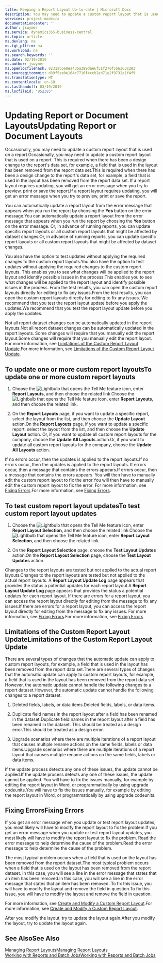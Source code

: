 ```yaml
---
title: Keeping a Report Layout Up-to-date | Microsoft Docs
description: You may need to update a custom report layout that is used on a report. This is required when there has been a design change to the report's data set, for example, a field that is used in the layout has been removed from the report data set.
services: project-madeira
documentationcenter: ''
author: jswymer
ms.service: dynamics365-business-central
ms.topic: article
ms.devlang: na
ms.tgt_pltfrm: na
ms.workload: na
ms.search.keywords: ''
ms.date: 02/19/2019
ms.author: jswymer
ms.openlocfilehash: 0231ab568ea435a389dae6f51f270f5b6363c203
ms.sourcegitcommit: d09f5ee0e164c7716f4ccb2ed71e2f9732a1f4f9
ms.translationtype: HT
ms.contentlocale: en-GB
ms.lasthandoff: 03/19/2019
ms.locfileid: "852385"
---
```

# <a name="updating-report-or-document-layouts"></a><span data-ttu-id="1099f-104">Updating Report or Document Layouts</span><span class="sxs-lookup"><span data-stu-id="1099f-104">Updating Report or Document Layouts</span></span>
<span data-ttu-id="1099f-105">Occasionally, you may need to update a custom report layout that is used on a report.</span><span class="sxs-lookup"><span data-stu-id="1099f-105">Occasionally, you may need to update a custom report layout that is used on a report.</span></span> <span data-ttu-id="1099f-106">This is required when there has been a design change to the report's data set, for example, a field that is used in the layout has been removed from the report data set.</span><span class="sxs-lookup"><span data-stu-id="1099f-106">This is required when there has been a design change to the report's data set, for example, a field that is used in the layout has been removed from the report data set.</span></span> <span data-ttu-id="1099f-107">If a report layout requires updating, you will get an error message when you try to preview, print or save the report.</span><span class="sxs-lookup"><span data-stu-id="1099f-107">If a report layout requires updating, you will get an error message when you try to preview, print or save the report.</span></span>  

<span data-ttu-id="1099f-108">You can automatically update a report layout from the error message that appears when you run the report by choosing the **Yes** button on the error message.</span><span class="sxs-lookup"><span data-stu-id="1099f-108">You can automatically update a report layout from the error message that appears when you run the report by choosing the **Yes** button on the error message.</span></span> <span data-ttu-id="1099f-109">Or, in advance of running reports, you can update specific report layouts or all custom report layouts that might be affected by dataset changes.</span><span class="sxs-lookup"><span data-stu-id="1099f-109">Or, in advance of running reports, you can update specific report layouts or all custom report layouts that might be affected by dataset changes.</span></span>  

<span data-ttu-id="1099f-110">You also have the option to test updates without applying the required changes to the custom report layouts.</span><span class="sxs-lookup"><span data-stu-id="1099f-110">You also have the option to test updates without applying the required changes to the custom report layouts.</span></span> <span data-ttu-id="1099f-111">This enables you to see what changes will be applied to the report layout and identify possible issues in the process.</span><span class="sxs-lookup"><span data-stu-id="1099f-111">This enables you to see what changes will be applied to the report layout and identify possible issues in the process.</span></span> <span data-ttu-id="1099f-112">From the test results, you can open the custom report layouts directly for editing to fix any issues.</span><span class="sxs-lookup"><span data-stu-id="1099f-112">From the test results, you can open the custom report layouts directly for editing to fix any issues.</span></span> <span data-ttu-id="1099f-113">We recommend that you test the report layout update before you apply the updates.</span><span class="sxs-lookup"><span data-stu-id="1099f-113">We recommend that you test the report layout update before you apply the updates.</span></span>  

<span data-ttu-id="1099f-114">Not all report dataset changes can be automatically updated in the report layouts.</span><span class="sxs-lookup"><span data-stu-id="1099f-114">Not all report dataset changes can be automatically updated in the report layouts.</span></span> <span data-ttu-id="1099f-115">Some changes will require that you manually edit the report layout.</span><span class="sxs-lookup"><span data-stu-id="1099f-115">Some changes will require that you manually edit the report layout.</span></span> <span data-ttu-id="1099f-116">For more information, see [Limitations of the Custom Report Layout Update](ui-update-report-layouts.md#UpdateLimitations).</span><span class="sxs-lookup"><span data-stu-id="1099f-116">For more information, see [Limitations of the Custom Report Layout Update](ui-update-report-layouts.md#UpdateLimitations).</span></span>  

## <a name="to-update-one-or-more-custom-report-layouts"></a><span data-ttu-id="1099f-117">To update one or more custom report layouts</span><span class="sxs-lookup"><span data-stu-id="1099f-117">To update one or more custom report layouts</span></span>  

1.  <span data-ttu-id="1099f-118">Choose the ![Lightbulb that opens the Tell Me feature](media/ui-search/search_small.png "Tell me what you want to do") icon, enter **Report Layouts**, and then choose the related link.</span><span class="sxs-lookup"><span data-stu-id="1099f-118">Choose the ![Lightbulb that opens the Tell Me feature](media/ui-search/search_small.png "Tell me what you want to do") icon, enter **Report Layouts**, and then choose the related link.</span></span>  

2.  <span data-ttu-id="1099f-119">On the **Report Layouts** page, if you want to update a specific report, select the layout from the list, and then choose the **Update Layout** action.</span><span class="sxs-lookup"><span data-stu-id="1099f-119">On the **Report Layouts** page, if you want to update a specific report, select the layout from the list, and then choose the **Update Layout** action.</span></span> <span data-ttu-id="1099f-120">Or, if you want to update all custom report layouts for the company, choose the **Update All Layouts** action.</span><span class="sxs-lookup"><span data-stu-id="1099f-120">Or, if you want to update all custom report layouts for the company, choose the **Update All Layouts** action.</span></span>  

<span data-ttu-id="1099f-121">If no errors occur, then the updates is applied to the report layouts.</span><span class="sxs-lookup"><span data-stu-id="1099f-121">If no errors occur, then the updates is applied to the report layouts.</span></span> <span data-ttu-id="1099f-122">If errors occur, then a message that contains the errors appears.</span><span class="sxs-lookup"><span data-stu-id="1099f-122">If errors occur, then a message that contains the errors appears.</span></span> <span data-ttu-id="1099f-123">You will then have to manually edit the custom report layout to fix the error.</span><span class="sxs-lookup"><span data-stu-id="1099f-123">You will then have to manually edit the custom report layout to fix the error.</span></span> <span data-ttu-id="1099f-124">For more information, see [Fixing Errors](ui-update-report-layouts.md#FixErrors).</span><span class="sxs-lookup"><span data-stu-id="1099f-124">For more information, see [Fixing Errors](ui-update-report-layouts.md#FixErrors).</span></span>  

## <a name="to-test-custom-report-layout-updates"></a><span data-ttu-id="1099f-125">To test custom report layout updates</span><span class="sxs-lookup"><span data-stu-id="1099f-125">To test custom report layout updates</span></span>  

1.  <span data-ttu-id="1099f-126">Choose the ![Lightbulb that opens the Tell Me feature](media/ui-search/search_small.png "Tell me what you want to do") icon, enter **Report Layout Selection**, and then choose the related link.</span><span class="sxs-lookup"><span data-stu-id="1099f-126">Choose the ![Lightbulb that opens the Tell Me feature](media/ui-search/search_small.png "Tell me what you want to do") icon, enter **Report Layout Selection**, and then choose the related link.</span></span>  

2.  <span data-ttu-id="1099f-127">On the **Report Layout Selection** page, choose the **Test Layout Updates** action.</span><span class="sxs-lookup"><span data-stu-id="1099f-127">On the **Report Layout Selection** page, choose the **Test Layout Updates** action.</span></span>  

 <span data-ttu-id="1099f-128">Changes to the report layouts are tested but not applied to the actual report layouts.</span><span class="sxs-lookup"><span data-stu-id="1099f-128">Changes to the report layouts are tested but not applied to the actual report layouts.</span></span> <span data-ttu-id="1099f-129">A **Report Layout Update Log** page appears that provides the status a potential updates for each report layout.</span><span class="sxs-lookup"><span data-stu-id="1099f-129">A **Report Layout Update Log** page appears that provides the status a potential updates for each report layout.</span></span> <span data-ttu-id="1099f-130">If there are errors for a report layout, you can access the report layout directly for editing from the message to fix any issues.</span><span class="sxs-lookup"><span data-stu-id="1099f-130">If there are errors for a report layout, you can access the report layout directly for editing from the message to fix any issues.</span></span> <span data-ttu-id="1099f-131">For more information, see [Fixing Errors](ui-update-report-layouts.md#FixErrors).</span><span class="sxs-lookup"><span data-stu-id="1099f-131">For more information, see [Fixing Errors](ui-update-report-layouts.md#FixErrors).</span></span>  

##  <a name="UpdateLimitations"></a> <span data-ttu-id="1099f-132">Limitations of the Custom Report Layout Update</span><span class="sxs-lookup"><span data-stu-id="1099f-132">Limitations of the Custom Report Layout Update</span></span>  
 <span data-ttu-id="1099f-133">There are several types of changes that the automatic update can apply to custom report layouts, for example, a field that is used in the layout has been removed from the report data set.</span><span class="sxs-lookup"><span data-stu-id="1099f-133">There are several types of changes that the automatic update can apply to custom report layouts, for example, a field that is used in the layout has been removed from the report data set.</span></span> <span data-ttu-id="1099f-134">However, the automatic update cannot handle the following changes to a report dataset.</span><span class="sxs-lookup"><span data-stu-id="1099f-134">However, the automatic update cannot handle the following changes to a report dataset.</span></span>  

1.  <span data-ttu-id="1099f-135">Deleted fields, labels, or data items.</span><span class="sxs-lookup"><span data-stu-id="1099f-135">Deleted fields, labels, or data items.</span></span>  

2.  <span data-ttu-id="1099f-136">Duplicate field names in the report layout after a field has been renamed in the dataset.</span><span class="sxs-lookup"><span data-stu-id="1099f-136">Duplicate field names in the report layout after a field has been renamed in the dataset.</span></span> <span data-ttu-id="1099f-137">This should be treated as a design error.</span><span class="sxs-lookup"><span data-stu-id="1099f-137">This should be treated as a design error.</span></span>  

3.  <span data-ttu-id="1099f-138">Upgrade scenarios where there are multiple iterations of a report layout that causes multiple rename actions on the same fields, labels or data items.</span><span class="sxs-lookup"><span data-stu-id="1099f-138">Upgrade scenarios where there are multiple iterations of a report layout that causes multiple rename actions on the same fields, labels or data items.</span></span>  

 <span data-ttu-id="1099f-139">If the update process detects any one of these issues, the update cannot be applied.</span><span class="sxs-lookup"><span data-stu-id="1099f-139">If the update process detects any one of these issues, the update cannot be applied.</span></span> <span data-ttu-id="1099f-140">You will have to fix the issues manually, for example by editing the report layout in Word, or programmatically by using upgrade codeunits.</span><span class="sxs-lookup"><span data-stu-id="1099f-140">You will have to fix the issues manually, for example by editing the report layout in Word, or programmatically by using upgrade codeunits.</span></span>  

##  <a name="FixErrors"></a> <span data-ttu-id="1099f-141">Fixing Errors</span><span class="sxs-lookup"><span data-stu-id="1099f-141">Fixing Errors</span></span>  
 <span data-ttu-id="1099f-142">If you get an error message when you update or test report layout updates, you most likely will have to modify the report layout to fix the problem.</span><span class="sxs-lookup"><span data-stu-id="1099f-142">If you get an error message when you update or test report layout updates, you most likely will have to modify the report layout to fix the problem.</span></span> <span data-ttu-id="1099f-143">Read the error message to help determine the cause of the problem.</span><span class="sxs-lookup"><span data-stu-id="1099f-143">Read the error message to help determine the cause of the problem.</span></span>  

 <span data-ttu-id="1099f-144">The most typical problem occurs when a field that is used on the layout has been removed from the report dataset.</span><span class="sxs-lookup"><span data-stu-id="1099f-144">The most typical problem occurs when a field that is used on the layout has been removed from the report dataset.</span></span> <span data-ttu-id="1099f-145">In this case, you will see a line in the error message that states that an item has been removed.</span><span class="sxs-lookup"><span data-stu-id="1099f-145">In this case, you will see a line in the error message that states that an item has been removed.</span></span> <span data-ttu-id="1099f-146">To fix this issue, you will have to modify the layout and remove the field in question.</span><span class="sxs-lookup"><span data-stu-id="1099f-146">To fix this issue, you will have to modify the layout and remove the field in question.</span></span>  

 <span data-ttu-id="1099f-147">For more information, see [Create and Modify a Custom Report Layout](ui-how-create-custom-report-layout.md#ModifyCustomLayout).</span><span class="sxs-lookup"><span data-stu-id="1099f-147">For more information, see [Create and Modify a Custom Report Layout](ui-how-create-custom-report-layout.md#ModifyCustomLayout).</span></span>  

 <span data-ttu-id="1099f-148">After you modify the layout, try to update the layout again.</span><span class="sxs-lookup"><span data-stu-id="1099f-148">After you modify the layout, try to update the layout again.</span></span>  

## <a name="see-also"></a><span data-ttu-id="1099f-149">See Also</span><span class="sxs-lookup"><span data-stu-id="1099f-149">See Also</span></span>  
 [<span data-ttu-id="1099f-150">Managing Report Layouts</span><span class="sxs-lookup"><span data-stu-id="1099f-150">Managing Report Layouts</span></span>](ui-manage-report-layouts.md)  
 [<span data-ttu-id="1099f-151">Working with Reports and Batch Jobs</span><span class="sxs-lookup"><span data-stu-id="1099f-151">Working with Reports and Batch Jobs</span></span>](ui-work-report.md)  
